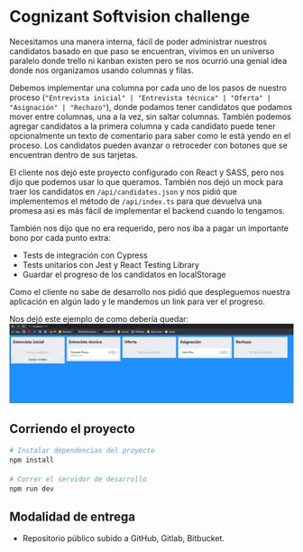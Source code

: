 # Cognizant Softvision challenge

Necesitamos una manera interna, fácil de poder administrar nuestros candidatos basado en que paso se encuentran, vivimos en un universo paralelo donde trello ni kanban existen pero se nos ocurrió una genial idea donde nos organizamos usando columnas y filas.

Debemos implementar una columna por cada uno de los pasos de nuestro proceso (`"Entrevista inicial" | "Entrevista técnica" | "Oferta" | "Asignación" | "Rechazo"`), donde podamos tener candidatos que podamos mover entre columnas, una a la vez, sin saltar columnas. También podemos agregar candidatos a la primera columna y cada candidato puede tener opcionalmente un texto de comentario para saber como le está yendo en el proceso. Los candidatos pueden avanzar o retroceder con botones que se encuentran dentro de sus tarjetas.

El cliente nos dejó este proyecto configurado con React y SASS, pero nos dijo que podemos usar lo que queramos. También nos dejó un mock para traer los candidatos en `/api/candidates.json` y nos pidió que implementemos el método de `/api/index.ts` para que devuelva una promesa así es más fácil de implementar el backend cuando lo tengamos.

También nos dijo que no era requerido, pero nos iba a pagar un importante bono por cada punto extra:

- Tests de integración con Cypress
- Tests unitarios con Jest y React Testing Library
- Guardar el progreso de los candidatos en localStorage

Como el cliente no sabe de desarrollo nos pidió que despleguemos nuestra aplicación en algún lado y le mandemos un link para ver el progreso.

Nos dejó este ejemplo de como debería quedar:
![Demo](./src/demo/demo.png "Demo")

## Corriendo el proyecto

```bash
# Instalar dependencias del proyecto
npm install

# Correr el servidor de desarrollo
npm run dev
```

## Modalidad de entrega

- Repositorio público subido a GitHub, Gitlab, Bitbucket.
